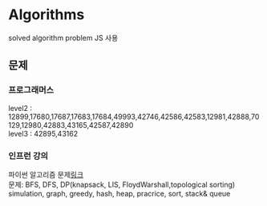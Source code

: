 # Algorithms
solved algorithm problem
JS 사용

## 문제

### 프로그래머스
level2 : 12899,17680,17687,17683,17684,49993,42746,42586,42583,12981,42888,70129,12980,42883,43165,42587,42890 </br>
level3 : 42895,43162

### 인프런 강의
파이썬 알고리즘 문제[링크](https://www.inflearn.com/course/%ED%8C%8C%EC%9D%B4%EC%8D%AC-%EC%95%8C%EA%B3%A0%EB%A6%AC%EC%A6%98-%EB%AC%B8%EC%A0%9C%ED%92%80%EC%9D%B4-%EC%BD%94%EB%94%A9%ED%85%8C%EC%8A%A4%ED%8A%B8/dashboard)<br>
문제: BFS, DFS, DP(knapsack, LIS, FloydWarshall,topological sorting) simulation, graph, greedy, hash, heap, pracrice, sort, stack& queue
